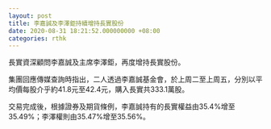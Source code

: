 ```yaml
---
layout: post
title: 李嘉誠及李澤鉅持續增持長實股份
date: 2020-08-31 18:21:52.000000000 +08:00
categories: rthk
---
```


長實資深顧問李嘉誠及主席李澤鉅，再度增持長實股份。

集團回應傳媒查詢時指出，二人透過李嘉誠基金會，於上周二至上周五，分別以平均價每股介乎約41.8元至42.4元，購入長實共333.1萬股。

交易完成後，根據證券及期貨條例，李嘉誠持有的長實權益由35.4%增至35.49%；李澤權則由35.47%增至35.56%。
